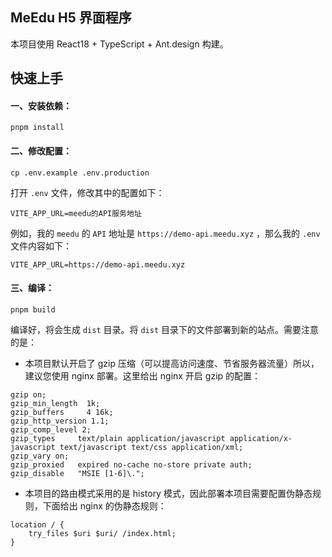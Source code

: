 ## MeEdu H5 界面程序

本项目使用 React18 + TypeScript + Ant.design 构建。

## 快速上手

#### 一、安装依赖：

```
pnpm install
```

#### 二、修改配置：

```
cp .env.example .env.production
```

打开 `.env` 文件，修改其中的配置如下：

```
VITE_APP_URL=meedu的API服务地址
```

例如，我的 `meedu` 的 `API` 地址是 `https://demo-api.meedu.xyz` ，那么我的 `.env` 文件内容如下：

```
VITE_APP_URL=https://demo-api.meedu.xyz
```

#### 三、编译：

```
pnpm build
```

编译好，将会生成 `dist` 目录。将 `dist` 目录下的文件部署到新的站点。需要注意的是：

- 本项目默认开启了 gzip 压缩（可以提高访问速度、节省服务器流量）所以，建议您使用 nginx 部署。这里给出 nginx 开启 gzip 的配置：

```
gzip on;
gzip_min_length  1k;
gzip_buffers     4 16k;
gzip_http_version 1.1;
gzip_comp_level 2;
gzip_types     text/plain application/javascript application/x-javascript text/javascript text/css application/xml;
gzip_vary on;
gzip_proxied   expired no-cache no-store private auth;
gzip_disable   "MSIE [1-6]\.";
```

- 本项目的路由模式采用的是 history 模式，因此部署本项目需要配置伪静态规则，下面给出 nginx 的伪静态规则：

```
location / {
    try_files $uri $uri/ /index.html;
}
```
